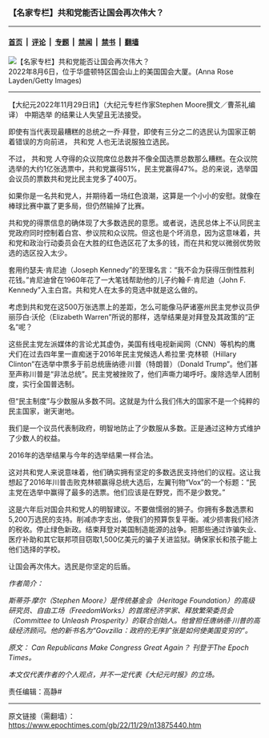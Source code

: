 ### 【名家专栏】共和党能否让国会再次伟大？

---

#### [首页](../../../..?n13875440) &nbsp;|&nbsp; [评论](../../../../../epoch-comment?n13875440) &nbsp;|&nbsp; [专题](../../../../../epoch-special?n13875440) &nbsp;|&nbsp; [禁闻](../../../../../epoch-news?n13875440) &nbsp;|&nbsp; [禁书](../../../../../books?n13875440) &nbsp;|&nbsp; [翻墙](https://github.com/gfw-breaker/nogfw/blob/master/README.md?n13875440)


<div><img alt="【名家专栏】共和党能否让国会再次伟大？" class="attachment-djy_600_400 size-djy_600_400 wp-post-image" src="https://i.epochtimes.com/assets/uploads/2022/11/id13875449-GettyImages-1242348477-1200x800-600x400.jpg"/>
<div class="caption">
 2022年8月6日，位于华盛顿特区国会山上的美国国会大厦。(Anna Rose Layden/Getty Images)
</div></div><hr/><div class="post_content" id="artbody" itemprop="articleBody">
 <!-- article content begin -->
 <p>
  【大纪元2022年11月29日讯】（大纪元专栏作家Stephen Moore撰文／曹茶礼编译）
  <ok href="https://www.epochtimes.com/gb/tag/%E4%B8%AD%E6%9C%9F%E9%80%89%E4%B8%BE.html">
   中期选举
  </ok>
  的结果让人失望且无法接受。
 </p>
 <p>
  即使有当代表现最糟糕的总统之一乔‧拜登，即使有三分之二的选民认为国家正朝着错误的方向前进，
  <ok href="https://www.epochtimes.com/gb/tag/%E5%85%B1%E5%92%8C%E5%85%9A.html">
   共和党
  </ok>
  人也无法说服独立选民。
 </p>
 <p>
  不过，
  <ok href="https://www.epochtimes.com/gb/tag/%E5%85%B1%E5%92%8C%E5%85%9A.html">
   共和党
  </ok>
  人夺得的众议院席位总数并不像全国选票总数那么糟糕。在众议院选举的大约1亿张选票中，共和党赢得51%，民主党赢得47%。总的来说，选举国会议员的票数共和党比民主党多了400万。
 </p>
 <p>
  如果你是一名共和党人，并期待着一场红色浪潮，这算是一个小小的安慰。就像在棒球比赛中赢了更多局，但仍然输掉了比赛。
 </p>
 <p>
  共和党的得票信息的确体现了大多数选民的意愿。或者说，选民总体上不认同民主党政府同时控制着白宫、参议院和众议院。但这也是个坏消息，因为这意味着，共和党和政治行动委员会在大胜的红色选区花了太多的钱，而在共和党以微弱优势败选的选区投入太少。
 </p>
 <p>
  套用约瑟夫‧肯尼迪（Joseph Kennedy”的至理名言：“我不会为获得压倒性胜利花钱。”肯尼迪曾在1960年花了一大笔钱帮助他的儿子约翰‧F‧肯尼迪（John F. Kennedy”入主白宫。共和党人在太多的竞选中就是这么做的。
 </p>
 <p>
  考虑到共和党在这500万张选票上的差距，怎么可能像马萨诸塞州民主党参议员伊丽莎白‧沃伦（Elizabeth Warren”所说的那样，选举结果是对拜登及其政策的“正名”呢？
 </p>
 <p>
  这些民主党左派媒体的言论尤其虚伪，美国有线电视新闻网（CNN）等机构的鹰犬们在过去四年里一直痴迷于2016年民主党候选人希拉里‧克林顿（Hillary Clinton”在选举中票多于前总统唐纳德‧川普（特朗普）（Donald Trump”。他们甚至声称川普是“非法总统”。民主党被挫败了，他们声嘶力竭呼吁。废除选举人团制度，实行全国普选制。
 </p>
 <p>
  但“民主制度”与少数服从多数不同。这就是为什么我们伟大的国家不是一个纯粹的民主国家，谢天谢地。
 </p>
 <p>
  我们是一个议员代表制政府，明智地防止了少数服从多数。正是通过这种方式维护了少数人的权益。
 </p>
 <p>
  2016年的选举结果与今年的选举结果一样合法。
 </p>
 <p>
  这对共和党人来说意味着，他们确实拥有坚定的多数选民支持他们的议程。这让我想起了2016年川普击败克林顿赢得总统大选后，左翼刊物“Vox”的一个标题：“民主党在选举中赢得了最多的选票。他们应该是在野党，而不是少数党。”
 </p>
 <p>
  这是六年后对国会共和党人的明智建议。不要做懦弱的狮子。你拥有多数选票和5,200万选民的支持。削减赤字支出，使我们的预算恢复平衡。减少损害我们经济的税收。停止绿色新政。结束拜登对美国制造能源的战争。把那些通过诈骗失业、医疗补助和其它联邦项目窃取1,500亿美元的骗子关进监狱。确保家长和孩子能上他们选择的学校。
 </p>
 <p>
  让国会再次伟大。选民是你坚定的后盾。
 </p>
 <p>
  <em>
   作者简介：
  </em>
 </p>
 <p>
  <em>
   斯蒂芬‧摩尔（Stephen Moore）是传统基金会（Heritage Foundation）的高级研究员、自由工场（FreedomWorks）的首席经济学家、释放繁荣委员会（Committee to Unleash Prosperity）的联合创始人。他曾担任唐纳德‧川普的高级经济顾问。他的新书名为“Govzilla：政府的无序扩张是如何使美国变穷的”。
  </em>
 </p>
 <p>
  <em>
   原文：
   <ok href="https://www.theepochtimes.com/can-republicans-make-congress-great-again_4879064.html" rel="noopener noreferrer" target="_blank">
    Can Republicans Make Congress Great Again？
   </ok>
   刊登于The Epoch Times。
  </em>
 </p>
 <p>
  <em>
   本文仅代表作者的个人观点，并不一定代表《大纪元时报》的立场。
  </em>
 </p>
 <p>
  责任编辑：高静#
 </p>
 <!-- article content end -->
 <div id="below_article_ad">
 </div>
</div>


---

原文链接（需翻墙）：https://www.epochtimes.com/gb/22/11/29/n13875440.htm